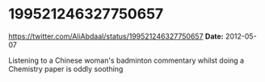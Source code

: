 # 199521246327750657
https://twitter.com/AliAbdaal/status/199521246327750657
**Date:** 2012-05-07

Listening to a Chinese woman's badminton commentary whilst doing a Chemistry paper is oddly soothing

